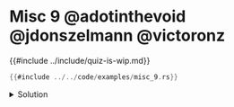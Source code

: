 # Misc 9 @adotinthevoid @jdonszelmann @victoronz

{{#include ../include/quiz-is-wip.md}}

```rust
{{#include ../../code/examples/misc_9.rs}}
```

<details>
<summary>Solution</summary>

```
{{#include ../../code/examples/stderr/misc_9.stderr}}
```

No matter what kind a struct is, it can always be initialized with braces (even if not declared with them). Therefor the first 3 statements are OK.

Destructuring assignment on a unit structs works as any other struct, and struct update syntax as well, even when there are no fields.

`A;` on it's own is fine, because `A` is declared as a unit struct, so `A` is a constant of type `A`.

`B;` on it's own is fine, because `B` as a value is the constructor for `B`, with type `fn() -> B`.

`C;` is a compiler error, because `C` only exists as a type, and never a value.
</details>
